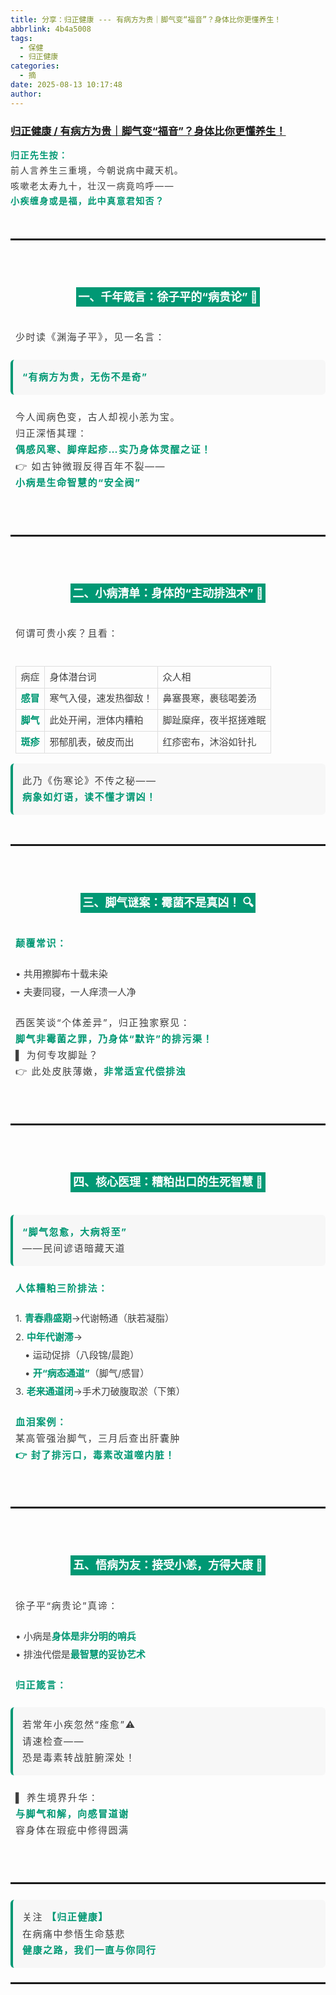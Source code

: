 ```yaml
---
title: 分享：归正健康 --- 有病方为贵｜脚气变“福音”？身体比你更懂养生！
abbrlink: 4b4a5008
tags:
  - 保健
  - 归正健康
categories:
  - 摘
date: 2025-08-13 10:17:48
author:
---
```


###  [归正健康 / 有病方为贵｜脚气变“福音”？身体比你更懂养生！](https://mp.weixin.qq.com/s/wVRs5Dl1xUEdDU4KJQGo1g "跳转至原文")

<!-- more -->

<div class="rich_media_content ">
                    <p style="box-sizing: border-box;border-width: 0px;border-style: solid;border-color: rgb(229, 229, 229);margin: 0px;text-align: left;line-height: 1.75;font-size: 1em;display: block;letter-spacing: 0.1em;color: rgb(63, 63, 63);"><strong style="box-sizing: border-box;border-width: 0px;border-style: solid;border-color: rgb(229, 229, 229);font-weight: bold;text-align: left;line-height: 1.75;font-family: -apple-system-font, BlinkMacSystemFont, &quot;Helvetica Neue&quot;, &quot;PingFang SC&quot;, &quot;Hiragino Sans GB&quot;, &quot;Microsoft YaHei UI&quot;, &quot;Microsoft YaHei&quot;, Arial, sans-serif;font-size: inherit;color: rgb(0, 152, 116);"><span leaf="">归正先生按：</span></strong><span leaf=""><br  /></span><span leaf="">前人言养生三重境，今朝说病中藏天机。</span><span leaf=""><br  /></span><span leaf="">咳嗽老太寿九十，壮汉一病竟呜呼——</span><span leaf=""><br  /></span><strong style="box-sizing: border-box;border-width: 0px;border-style: solid;border-color: rgb(229, 229, 229);font-weight: bold;text-align: left;line-height: 1.75;font-family: -apple-system-font, BlinkMacSystemFont, &quot;Helvetica Neue&quot;, &quot;PingFang SC&quot;, &quot;Hiragino Sans GB&quot;, &quot;Microsoft YaHei UI&quot;, &quot;Microsoft YaHei&quot;, Arial, sans-serif;font-size: inherit;color: rgb(0, 152, 116);"><span leaf="">小疾缠身或是福，此中真意君知否？</span></strong></p></blockquote><section style="text-align: center;" nodeleaf=""><img data-src="https://mmbiz.qpic.cn/mmbiz_jpg/76A1pBRVvvibibDJtCNxjLXpMQgWYqmiaLJRGqTytKyOqdnLB6XibSEcicjovnlf6ltbLzsZlx5SSiaOg5xhFaoOxsPQ/640?wx_fmt=jpeg" class="rich_pages wxw-img" data-ratio="0.63671875" data-s="300,640" data-type="png" data-w="1280" style="width:100%;" type="block" data-croporisrc="https://mmbiz.qpic.cn/mmbiz_png/76A1pBRVvvibibDJtCNxjLXpMQgWYqmiaLJy1yqk1dyvCm2VS4BqSHJ69bHVzia4GfB0ffsvxzlYLHZOSdzdAt1ia5Q/0?wx_fmt=png&amp;from=appmsg" data-cropx1="98.32525951557093" data-cropx2="1387.1833910034602" data-cropy2="821.1487889273355" data-backw="485" data-backh="309" data-imgfileid="100000130"  /></section><p style="box-sizing: border-box;border-width: 0px;border-style: solid;border-color: rgb(229, 229, 229);margin: 0px;text-align: left;line-height: 1.75;font-family: -apple-system-font, BlinkMacSystemFont, &quot;Helvetica Neue&quot;, &quot;PingFang SC&quot;, &quot;Hiragino Sans GB&quot;, &quot;Microsoft YaHei UI&quot;, &quot;Microsoft YaHei&quot;, Arial, sans-serif;font-size: 1em;display: block;letter-spacing: 0.1em;color: rgb(63, 63, 63);"><span leaf=""><br  /></span></p><hr style="box-sizing: border-box;border-width: 2px 0px 0px;border-style: solid;border-color: rgba(0, 0, 0, 0.1);height: 0.4em;color: inherit;margin: 1.5em 0px;text-align: left;line-height: 1.75;font-family: -apple-system-font, BlinkMacSystemFont, &quot;Helvetica Neue&quot;, &quot;PingFang SC&quot;, &quot;Hiragino Sans GB&quot;, &quot;Microsoft YaHei UI&quot;, &quot;Microsoft YaHei&quot;, Arial, sans-serif;font-size: 15px;transform-origin: 0px 0px;transform: scale(1, 0.5);"  /><h2 style="box-sizing: border-box;border-width: 0px;border-style: solid;border-color: rgb(229, 229, 229);font-size: 18px;font-weight: bold;margin: 4em auto 2em;text-align: center;line-height: 1.75;font-family: -apple-system-font, BlinkMacSystemFont, &quot;Helvetica Neue&quot;, &quot;PingFang SC&quot;, &quot;Hiragino Sans GB&quot;, &quot;Microsoft YaHei UI&quot;, &quot;Microsoft YaHei&quot;, Arial, sans-serif;display: table;padding: 0px 0.2em;color: rgb(255, 255, 255);background: rgb(0, 152, 116);"><span leaf="">一、千年箴言：徐子平的“病贵论” 📜</span></h2><p style="box-sizing: border-box;border-width: 0px;border-style: solid;border-color: rgb(229, 229, 229);margin: 1.5em 8px;text-align: justify;line-height: 1.75;font-family: -apple-system-font, BlinkMacSystemFont, &quot;Helvetica Neue&quot;, &quot;PingFang SC&quot;, &quot;Hiragino Sans GB&quot;, &quot;Microsoft YaHei UI&quot;, &quot;Microsoft YaHei&quot;, Arial, sans-serif;font-size: 15px;letter-spacing: 0.1em;color: rgb(63, 63, 63);"><span leaf="">少时读《渊海子平》，见一名言：</span></p><blockquote style="box-sizing: border-box;border-width: 0px 0px 0px 4px;border-style: solid;border-color: rgb(229, 229, 229) rgb(229, 229, 229) rgb(229, 229, 229) rgb(0, 152, 116);margin: 0px;text-align: left;line-height: 1.75;font-family: -apple-system-font, BlinkMacSystemFont, &quot;Helvetica Neue&quot;, &quot;PingFang SC&quot;, &quot;Hiragino Sans GB&quot;, &quot;Microsoft YaHei UI&quot;, &quot;Microsoft YaHei&quot;, Arial, sans-serif;font-size: 15px;font-style: normal;padding: 1em;border-radius: 6px;color: rgba(0, 0, 0, 0.5);background: rgb(247, 247, 247);"><p style="box-sizing: border-box;border-width: 0px;border-style: solid;border-color: rgb(229, 229, 229);margin: 0px;text-align: left;line-height: 1.75;font-family: -apple-system-font, BlinkMacSystemFont, &quot;Helvetica Neue&quot;, &quot;PingFang SC&quot;, &quot;Hiragino Sans GB&quot;, &quot;Microsoft YaHei UI&quot;, &quot;Microsoft YaHei&quot;, Arial, sans-serif;font-size: 1em;display: block;letter-spacing: 0.1em;color: rgb(63, 63, 63);"><strong style="box-sizing: border-box;border-width: 0px;border-style: solid;border-color: rgb(229, 229, 229);font-weight: bold;text-align: left;line-height: 1.75;font-family: -apple-system-font, BlinkMacSystemFont, &quot;Helvetica Neue&quot;, &quot;PingFang SC&quot;, &quot;Hiragino Sans GB&quot;, &quot;Microsoft YaHei UI&quot;, &quot;Microsoft YaHei&quot;, Arial, sans-serif;font-size: inherit;color: rgb(0, 152, 116);"><span leaf="">“有病方为贵，无伤不是奇”</span></strong></p></blockquote><p style="box-sizing: border-box;border-width: 0px;border-style: solid;border-color: rgb(229, 229, 229);margin: 1.5em 8px;text-align: justify;line-height: 1.75;font-family: -apple-system-font, BlinkMacSystemFont, &quot;Helvetica Neue&quot;, &quot;PingFang SC&quot;, &quot;Hiragino Sans GB&quot;, &quot;Microsoft YaHei UI&quot;, &quot;Microsoft YaHei&quot;, Arial, sans-serif;font-size: 15px;letter-spacing: 0.1em;color: rgb(63, 63, 63);"><span leaf="">今人闻病色变，古人却视小恙为宝。</span><span leaf=""><br  /></span><span leaf="">归正深悟其理：</span><span leaf=""><br  /></span><strong style="box-sizing: border-box;border-width: 0px;border-style: solid;border-color: rgb(229, 229, 229);font-weight: bold;text-align: left;line-height: 1.75;font-family: -apple-system-font, BlinkMacSystemFont, &quot;Helvetica Neue&quot;, &quot;PingFang SC&quot;, &quot;Hiragino Sans GB&quot;, &quot;Microsoft YaHei UI&quot;, &quot;Microsoft YaHei&quot;, Arial, sans-serif;font-size: inherit;color: rgb(0, 152, 116);"><span leaf="">偶感风寒、脚痒起疹…实乃身体灵醒之证！</span></strong><span leaf=""><br  /></span><span leaf="">👉 如古钟微瑕反得百年不裂——</span><span leaf=""><br  /></span><strong style="box-sizing: border-box;border-width: 0px;border-style: solid;border-color: rgb(229, 229, 229);font-weight: bold;text-align: left;line-height: 1.75;font-family: -apple-system-font, BlinkMacSystemFont, &quot;Helvetica Neue&quot;, &quot;PingFang SC&quot;, &quot;Hiragino Sans GB&quot;, &quot;Microsoft YaHei UI&quot;, &quot;Microsoft YaHei&quot;, Arial, sans-serif;font-size: inherit;color: rgb(0, 152, 116);"><span leaf="">小病是生命智慧的“安全阀”</span></strong></p><section style="text-align: center;" nodeleaf=""><img data-src="https://mmbiz.qpic.cn/mmbiz_jpg/76A1pBRVvvibibDJtCNxjLXpMQgWYqmiaLJR1ctNw9uibBlCQPFqTeAw4HPKSXeu4MVOgONbnAu0U1ayBCAbQBianzw/640?wx_fmt=jpeg" class="rich_pages wxw-img" data-ratio="0.53203125" data-s="300,640" data-type="png" data-w="1280" style="width:100%;" type="block" data-croporisrc="https://mmbiz.qpic.cn/mmbiz_png/76A1pBRVvvibibDJtCNxjLXpMQgWYqmiaLJwBcZVXydbBpX3ibdF3DTvBgAeBBJuMCQW622XzRu9IEHufJic4swuoaw/0?wx_fmt=png&amp;from=appmsg" data-cropx2="1536" data-cropy2="818.4913494809688" data-backw="578" data-backh="308" data-imgfileid="100000132"  /></section><p style="box-sizing: border-box;border-width: 0px;border-style: solid;border-color: rgb(229, 229, 229);margin: 0px;text-align: left;line-height: 1.75;font-family: -apple-system-font, BlinkMacSystemFont, &quot;Helvetica Neue&quot;, &quot;PingFang SC&quot;, &quot;Hiragino Sans GB&quot;, &quot;Microsoft YaHei UI&quot;, &quot;Microsoft YaHei&quot;, Arial, sans-serif;font-size: 1em;display: block;letter-spacing: 0.1em;color: rgb(63, 63, 63);"><span leaf=""><br  /></span></p><hr style="box-sizing: border-box;border-width: 2px 0px 0px;border-style: solid;border-color: rgba(0, 0, 0, 0.1);height: 0.4em;color: inherit;margin: 1.5em 0px;text-align: left;line-height: 1.75;font-family: -apple-system-font, BlinkMacSystemFont, &quot;Helvetica Neue&quot;, &quot;PingFang SC&quot;, &quot;Hiragino Sans GB&quot;, &quot;Microsoft YaHei UI&quot;, &quot;Microsoft YaHei&quot;, Arial, sans-serif;font-size: 15px;transform-origin: 0px 0px;transform: scale(1, 0.5);"  /><h2 style="box-sizing: border-box;border-width: 0px;border-style: solid;border-color: rgb(229, 229, 229);font-size: 18px;font-weight: bold;margin: 4em auto 2em;text-align: center;line-height: 1.75;font-family: -apple-system-font, BlinkMacSystemFont, &quot;Helvetica Neue&quot;, &quot;PingFang SC&quot;, &quot;Hiragino Sans GB&quot;, &quot;Microsoft YaHei UI&quot;, &quot;Microsoft YaHei&quot;, Arial, sans-serif;display: table;padding: 0px 0.2em;color: rgb(255, 255, 255);background: rgb(0, 152, 116);"><span leaf="">二、小病清单：身体的“主动排浊术” 🦶</span></h2><p style="box-sizing: border-box;border-width: 0px;border-style: solid;border-color: rgb(229, 229, 229);margin: 1.5em 8px;text-align: justify;line-height: 1.75;font-family: -apple-system-font, BlinkMacSystemFont, &quot;Helvetica Neue&quot;, &quot;PingFang SC&quot;, &quot;Hiragino Sans GB&quot;, &quot;Microsoft YaHei UI&quot;, &quot;Microsoft YaHei&quot;, Arial, sans-serif;font-size: 15px;letter-spacing: 0.1em;color: rgb(63, 63, 63);"><span leaf="">何谓可贵小疾？且看：</span></p><section style="box-sizing: border-box;border-width: 0px;border-style: solid;border-color: rgb(229, 229, 229);padding: 0px 8px;max-width: 100%;overflow: auto;"><table style="box-sizing: border-box;border-width: 0px;border-style: solid;border-color: inherit;text-indent: 0px;border-collapse: collapse;border-spacing: 0px;"><thead><tr style="box-sizing: border-box;border-width: 0px;border-style: solid;border-color: rgb(229, 229, 229);"><td style="box-sizing: border-box;border: 1px solid rgb(223, 223, 223);text-align: left;line-height: 1.75;font-family: -apple-system-font, BlinkMacSystemFont, &quot;Helvetica Neue&quot;, &quot;PingFang SC&quot;, &quot;Hiragino Sans GB&quot;, &quot;Microsoft YaHei UI&quot;, &quot;Microsoft YaHei&quot;, Arial, sans-serif;font-size: 15px;padding: 0.25em 0.5em;color: rgb(63, 63, 63);word-break: keep-all;"><section><span leaf="">病症</span></section></td><td style="box-sizing: border-box;border: 1px solid rgb(223, 223, 223);text-align: left;line-height: 1.75;font-family: -apple-system-font, BlinkMacSystemFont, &quot;Helvetica Neue&quot;, &quot;PingFang SC&quot;, &quot;Hiragino Sans GB&quot;, &quot;Microsoft YaHei UI&quot;, &quot;Microsoft YaHei&quot;, Arial, sans-serif;font-size: 15px;padding: 0.25em 0.5em;color: rgb(63, 63, 63);word-break: keep-all;"><section><span leaf="">身体潜台词</span></section></td><td style="box-sizing: border-box;border: 1px solid rgb(223, 223, 223);text-align: left;line-height: 1.75;font-family: -apple-system-font, BlinkMacSystemFont, &quot;Helvetica Neue&quot;, &quot;PingFang SC&quot;, &quot;Hiragino Sans GB&quot;, &quot;Microsoft YaHei UI&quot;, &quot;Microsoft YaHei&quot;, Arial, sans-serif;font-size: 15px;padding: 0.25em 0.5em;color: rgb(63, 63, 63);word-break: keep-all;"><section><span leaf="">众人相</span></section></td></tr></thead><tbody><tr style="box-sizing: border-box;border-width: 0px;border-style: solid;border-color: rgb(229, 229, 229);"><td style="box-sizing: border-box;border: 1px solid rgb(223, 223, 223);text-align: left;line-height: 1.75;font-family: -apple-system-font, BlinkMacSystemFont, &quot;Helvetica Neue&quot;, &quot;PingFang SC&quot;, &quot;Hiragino Sans GB&quot;, &quot;Microsoft YaHei UI&quot;, &quot;Microsoft YaHei&quot;, Arial, sans-serif;font-size: 15px;padding: 0.25em 0.5em;color: rgb(63, 63, 63);word-break: keep-all;"><strong style="box-sizing: border-box;border-width: 0px;border-style: solid;border-color: rgb(229, 229, 229);font-weight: bold;text-align: left;line-height: 1.75;font-family: -apple-system-font, BlinkMacSystemFont, &quot;Helvetica Neue&quot;, &quot;PingFang SC&quot;, &quot;Hiragino Sans GB&quot;, &quot;Microsoft YaHei UI&quot;, &quot;Microsoft YaHei&quot;, Arial, sans-serif;font-size: inherit;color: rgb(0, 152, 116);"><span leaf="">感冒</span></strong></td><td style="box-sizing: border-box;border: 1px solid rgb(223, 223, 223);text-align: left;line-height: 1.75;font-family: -apple-system-font, BlinkMacSystemFont, &quot;Helvetica Neue&quot;, &quot;PingFang SC&quot;, &quot;Hiragino Sans GB&quot;, &quot;Microsoft YaHei UI&quot;, &quot;Microsoft YaHei&quot;, Arial, sans-serif;font-size: 15px;padding: 0.25em 0.5em;color: rgb(63, 63, 63);word-break: keep-all;"><section><span leaf="">寒气入侵，速发热御敌！</span></section></td><td style="box-sizing: border-box;border: 1px solid rgb(223, 223, 223);text-align: left;line-height: 1.75;font-family: -apple-system-font, BlinkMacSystemFont, &quot;Helvetica Neue&quot;, &quot;PingFang SC&quot;, &quot;Hiragino Sans GB&quot;, &quot;Microsoft YaHei UI&quot;, &quot;Microsoft YaHei&quot;, Arial, sans-serif;font-size: 15px;padding: 0.25em 0.5em;color: rgb(63, 63, 63);word-break: keep-all;"><section><span leaf="">鼻塞畏寒，裹毯喝姜汤</span></section></td></tr><tr style="box-sizing: border-box;border-width: 0px;border-style: solid;border-color: rgb(229, 229, 229);"><td style="box-sizing: border-box;border: 1px solid rgb(223, 223, 223);text-align: left;line-height: 1.75;font-family: -apple-system-font, BlinkMacSystemFont, &quot;Helvetica Neue&quot;, &quot;PingFang SC&quot;, &quot;Hiragino Sans GB&quot;, &quot;Microsoft YaHei UI&quot;, &quot;Microsoft YaHei&quot;, Arial, sans-serif;font-size: 15px;padding: 0.25em 0.5em;color: rgb(63, 63, 63);word-break: keep-all;"><strong style="box-sizing: border-box;border-width: 0px;border-style: solid;border-color: rgb(229, 229, 229);font-weight: bold;text-align: left;line-height: 1.75;font-family: -apple-system-font, BlinkMacSystemFont, &quot;Helvetica Neue&quot;, &quot;PingFang SC&quot;, &quot;Hiragino Sans GB&quot;, &quot;Microsoft YaHei UI&quot;, &quot;Microsoft YaHei&quot;, Arial, sans-serif;font-size: inherit;color: rgb(0, 152, 116);"><span leaf="">脚气</span></strong></td><td style="box-sizing: border-box;border: 1px solid rgb(223, 223, 223);text-align: left;line-height: 1.75;font-family: -apple-system-font, BlinkMacSystemFont, &quot;Helvetica Neue&quot;, &quot;PingFang SC&quot;, &quot;Hiragino Sans GB&quot;, &quot;Microsoft YaHei UI&quot;, &quot;Microsoft YaHei&quot;, Arial, sans-serif;font-size: 15px;padding: 0.25em 0.5em;color: rgb(63, 63, 63);word-break: keep-all;"><section><span leaf="">此处开闸，泄体内糟粕</span></section></td><td style="box-sizing: border-box;border: 1px solid rgb(223, 223, 223);text-align: left;line-height: 1.75;font-family: -apple-system-font, BlinkMacSystemFont, &quot;Helvetica Neue&quot;, &quot;PingFang SC&quot;, &quot;Hiragino Sans GB&quot;, &quot;Microsoft YaHei UI&quot;, &quot;Microsoft YaHei&quot;, Arial, sans-serif;font-size: 15px;padding: 0.25em 0.5em;color: rgb(63, 63, 63);word-break: keep-all;"><section><span leaf="">脚趾糜痒，夜半抠搓难眠</span></section></td></tr><tr style="box-sizing: border-box;border-width: 0px;border-style: solid;border-color: rgb(229, 229, 229);"><td style="box-sizing: border-box;border: 1px solid rgb(223, 223, 223);text-align: left;line-height: 1.75;font-family: -apple-system-font, BlinkMacSystemFont, &quot;Helvetica Neue&quot;, &quot;PingFang SC&quot;, &quot;Hiragino Sans GB&quot;, &quot;Microsoft YaHei UI&quot;, &quot;Microsoft YaHei&quot;, Arial, sans-serif;font-size: 15px;padding: 0.25em 0.5em;color: rgb(63, 63, 63);word-break: keep-all;"><strong style="box-sizing: border-box;border-width: 0px;border-style: solid;border-color: rgb(229, 229, 229);font-weight: bold;text-align: left;line-height: 1.75;font-family: -apple-system-font, BlinkMacSystemFont, &quot;Helvetica Neue&quot;, &quot;PingFang SC&quot;, &quot;Hiragino Sans GB&quot;, &quot;Microsoft YaHei UI&quot;, &quot;Microsoft YaHei&quot;, Arial, sans-serif;font-size: inherit;color: rgb(0, 152, 116);"><span leaf="">斑疹</span></strong></td><td style="box-sizing: border-box;border: 1px solid rgb(223, 223, 223);text-align: left;line-height: 1.75;font-family: -apple-system-font, BlinkMacSystemFont, &quot;Helvetica Neue&quot;, &quot;PingFang SC&quot;, &quot;Hiragino Sans GB&quot;, &quot;Microsoft YaHei UI&quot;, &quot;Microsoft YaHei&quot;, Arial, sans-serif;font-size: 15px;padding: 0.25em 0.5em;color: rgb(63, 63, 63);word-break: keep-all;"><section><span leaf="">邪郁肌表，破皮而出</span></section></td><td style="box-sizing: border-box;border: 1px solid rgb(223, 223, 223);text-align: left;line-height: 1.75;font-family: -apple-system-font, BlinkMacSystemFont, &quot;Helvetica Neue&quot;, &quot;PingFang SC&quot;, &quot;Hiragino Sans GB&quot;, &quot;Microsoft YaHei UI&quot;, &quot;Microsoft YaHei&quot;, Arial, sans-serif;font-size: 15px;padding: 0.25em 0.5em;color: rgb(63, 63, 63);word-break: keep-all;"><section><span leaf="">红疹密布，沐浴如针扎</span></section></td></tr></tbody></table></section><blockquote style="box-sizing: border-box;border-width: 0px 0px 0px 4px;border-style: solid;border-color: rgb(229, 229, 229) rgb(229, 229, 229) rgb(229, 229, 229) rgb(0, 152, 116);margin: 0px;text-align: left;line-height: 1.75;font-family: -apple-system-font, BlinkMacSystemFont, &quot;Helvetica Neue&quot;, &quot;PingFang SC&quot;, &quot;Hiragino Sans GB&quot;, &quot;Microsoft YaHei UI&quot;, &quot;Microsoft YaHei&quot;, Arial, sans-serif;font-size: 15px;font-style: normal;padding: 1em;border-radius: 6px;color: rgba(0, 0, 0, 0.5);background: rgb(247, 247, 247);"><p style="box-sizing: border-box;border-width: 0px;border-style: solid;border-color: rgb(229, 229, 229);margin: 0px;text-align: left;line-height: 1.75;font-family: -apple-system-font, BlinkMacSystemFont, &quot;Helvetica Neue&quot;, &quot;PingFang SC&quot;, &quot;Hiragino Sans GB&quot;, &quot;Microsoft YaHei UI&quot;, &quot;Microsoft YaHei&quot;, Arial, sans-serif;font-size: 1em;display: block;letter-spacing: 0.1em;color: rgb(63, 63, 63);"><span leaf="">此乃《伤寒论》不传之秘——</span><span leaf=""><br  /></span><strong style="box-sizing: border-box;border-width: 0px;border-style: solid;border-color: rgb(229, 229, 229);font-weight: bold;text-align: left;line-height: 1.75;font-family: -apple-system-font, BlinkMacSystemFont, &quot;Helvetica Neue&quot;, &quot;PingFang SC&quot;, &quot;Hiragino Sans GB&quot;, &quot;Microsoft YaHei UI&quot;, &quot;Microsoft YaHei&quot;, Arial, sans-serif;font-size: inherit;color: rgb(0, 152, 116);"><span leaf="">病象如灯语，读不懂才谓凶！</span></strong></p></blockquote><section style="text-align: center;" nodeleaf=""><img class="rich_pages wxw-img" data-backh="272" data-backw="544" data-croporisrc="https://mmbiz.qpic.cn/mmbiz_png/76A1pBRVvvibibDJtCNxjLXpMQgWYqmiaLJfsMMtCSiawvF8PD2b9c2fp8BuvZycJKI2YmXr0xgibwO1Xicg9Np41UGw/0?wx_fmt=png&amp;from=appmsg" data-cropx2="1536" data-cropy1="48" data-cropy2="818.8235294117648" data-imgfileid="100000134" data-ratio="0.50078125" data-s="300,640" data-src="https://mmbiz.qpic.cn/mmbiz_jpg/76A1pBRVvvibibDJtCNxjLXpMQgWYqmiaLJZ5hbxrZbxoUKrj79AIgH5YaMyQCseYKmgGCmE5syumyv9a5GG7zicjA/640?wx_fmt=jpeg" data-type="png" data-w="1280" style="width:100%;" type="block"></section><p style="box-sizing: border-box;border-width: 0px;border-style: solid;border-color: rgb(229, 229, 229);margin: 0px;text-align: left;line-height: 1.75;font-family: -apple-system-font, BlinkMacSystemFont, &quot;Helvetica Neue&quot;, &quot;PingFang SC&quot;, &quot;Hiragino Sans GB&quot;, &quot;Microsoft YaHei UI&quot;, &quot;Microsoft YaHei&quot;, Arial, sans-serif;font-size: 1em;display: block;letter-spacing: 0.1em;color: rgb(63, 63, 63);"><span leaf=""><br  /></span></p><hr style="box-sizing: border-box;border-width: 2px 0px 0px;border-style: solid;border-color: rgba(0, 0, 0, 0.1);height: 0.4em;color: inherit;margin: 1.5em 0px;text-align: left;line-height: 1.75;font-family: -apple-system-font, BlinkMacSystemFont, &quot;Helvetica Neue&quot;, &quot;PingFang SC&quot;, &quot;Hiragino Sans GB&quot;, &quot;Microsoft YaHei UI&quot;, &quot;Microsoft YaHei&quot;, Arial, sans-serif;font-size: 15px;transform-origin: 0px 0px;transform: scale(1, 0.5);"  /><h2 style="box-sizing: border-box;border-width: 0px;border-style: solid;border-color: rgb(229, 229, 229);font-size: 18px;font-weight: bold;margin: 4em auto 2em;text-align: center;line-height: 1.75;font-family: -apple-system-font, BlinkMacSystemFont, &quot;Helvetica Neue&quot;, &quot;PingFang SC&quot;, &quot;Hiragino Sans GB&quot;, &quot;Microsoft YaHei UI&quot;, &quot;Microsoft YaHei&quot;, Arial, sans-serif;display: table;padding: 0px 0.2em;color: rgb(255, 255, 255);background: rgb(0, 152, 116);"><span leaf="">三、脚气谜案：霉菌不是真凶！ 🔍</span></h2><p style="box-sizing: border-box;border-width: 0px;border-style: solid;border-color: rgb(229, 229, 229);margin: 1.5em 8px;text-align: justify;line-height: 1.75;font-family: -apple-system-font, BlinkMacSystemFont, &quot;Helvetica Neue&quot;, &quot;PingFang SC&quot;, &quot;Hiragino Sans GB&quot;, &quot;Microsoft YaHei UI&quot;, &quot;Microsoft YaHei&quot;, Arial, sans-serif;font-size: 15px;letter-spacing: 0.1em;color: rgb(63, 63, 63);"><strong style="box-sizing: border-box;border-width: 0px;border-style: solid;border-color: rgb(229, 229, 229);font-weight: bold;text-align: left;line-height: 1.75;font-family: -apple-system-font, BlinkMacSystemFont, &quot;Helvetica Neue&quot;, &quot;PingFang SC&quot;, &quot;Hiragino Sans GB&quot;, &quot;Microsoft YaHei UI&quot;, &quot;Microsoft YaHei&quot;, Arial, sans-serif;font-size: inherit;color: rgb(0, 152, 116);"><span leaf="">颠覆常识：</span></strong></p><ul style="box-sizing: border-box;border-width: 0px;border-style: solid;border-color: rgb(229, 229, 229);list-style: circle;margin: 0px;padding: 0px 0px 0px 1em;text-align: left;line-height: 1.75;font-family: -apple-system-font, BlinkMacSystemFont, &quot;Helvetica Neue&quot;, &quot;PingFang SC&quot;, &quot;Hiragino Sans GB&quot;, &quot;Microsoft YaHei UI&quot;, &quot;Microsoft YaHei&quot;, Arial, sans-serif;font-size: 15px;color: rgb(63, 63, 63);" class="list-paddingleft-1"><li style="box-sizing: border-box;border-width: 0px;border-style: solid;border-color: rgb(229, 229, 229);text-align: left;line-height: 1.75;font-family: -apple-system-font, BlinkMacSystemFont, &quot;Helvetica Neue&quot;, &quot;PingFang SC&quot;, &quot;Hiragino Sans GB&quot;, &quot;Microsoft YaHei UI&quot;, &quot;Microsoft YaHei&quot;, Arial, sans-serif;font-size: 15px;text-indent: -1em;display: block;margin: 0.2em 8px;color: rgb(63, 63, 63);"><section><span leaf="">• 共用擦脚布十载未染</span></section></li><li style="box-sizing: border-box;border-width: 0px;border-style: solid;border-color: rgb(229, 229, 229);text-align: left;line-height: 1.75;font-family: -apple-system-font, BlinkMacSystemFont, &quot;Helvetica Neue&quot;, &quot;PingFang SC&quot;, &quot;Hiragino Sans GB&quot;, &quot;Microsoft YaHei UI&quot;, &quot;Microsoft YaHei&quot;, Arial, sans-serif;font-size: 15px;text-indent: -1em;display: block;margin: 0.2em 8px;color: rgb(63, 63, 63);"><section><span leaf="">• 夫妻同寝，一人痒溃一人净</span></section></li></ul><p style="box-sizing: border-box;border-width: 0px;border-style: solid;border-color: rgb(229, 229, 229);margin: 1.5em 8px;text-align: justify;line-height: 1.75;font-family: -apple-system-font, BlinkMacSystemFont, &quot;Helvetica Neue&quot;, &quot;PingFang SC&quot;, &quot;Hiragino Sans GB&quot;, &quot;Microsoft YaHei UI&quot;, &quot;Microsoft YaHei&quot;, Arial, sans-serif;font-size: 15px;letter-spacing: 0.1em;color: rgb(63, 63, 63);"><span leaf="">西医笑谈“个体差异”，归正独家察见：</span><span leaf=""><br  /></span><strong style="box-sizing: border-box;border-width: 0px;border-style: solid;border-color: rgb(229, 229, 229);font-weight: bold;text-align: left;line-height: 1.75;font-family: -apple-system-font, BlinkMacSystemFont, &quot;Helvetica Neue&quot;, &quot;PingFang SC&quot;, &quot;Hiragino Sans GB&quot;, &quot;Microsoft YaHei UI&quot;, &quot;Microsoft YaHei&quot;, Arial, sans-serif;font-size: inherit;color: rgb(0, 152, 116);"><span leaf="">脚气非霉菌之罪，乃身体“默许”的排污渠！</span></strong><span leaf=""><br  /></span><span leaf="">▌ 为何专攻脚趾？</span><span leaf=""><br  /></span><span leaf="">👉 此处皮肤薄嫩，</span><strong style="box-sizing: border-box;border-width: 0px;border-style: solid;border-color: rgb(229, 229, 229);font-weight: bold;text-align: left;line-height: 1.75;font-family: -apple-system-font, BlinkMacSystemFont, &quot;Helvetica Neue&quot;, &quot;PingFang SC&quot;, &quot;Hiragino Sans GB&quot;, &quot;Microsoft YaHei UI&quot;, &quot;Microsoft YaHei&quot;, Arial, sans-serif;font-size: inherit;color: rgb(0, 152, 116);"><span leaf="">非常适宜代偿排浊</span></strong></p><section style="text-align: center;" nodeleaf=""><img class="rich_pages wxw-img" data-backh="279" data-backw="521" data-croporisrc="https://mmbiz.qpic.cn/mmbiz_png/76A1pBRVvvibibDJtCNxjLXpMQgWYqmiaLJNAc3yTsWoMsjib0gqRZw8EnHoqQJPia0xWUbdkedarcpby54RK63o2Rg/0?wx_fmt=png&amp;from=appmsg" data-cropx1="64.94117647058825" data-cropx2="1536" data-cropy1="19.764705882352942" data-cropy2="807.529411764706" data-imgfileid="100000136" data-ratio="0.53515625" data-s="300,640" data-src="https://mmbiz.qpic.cn/mmbiz_jpg/76A1pBRVvvibibDJtCNxjLXpMQgWYqmiaLJxC9ibu8qv0enEvZLzBPfqGAib1CYpcdFGGO1aMmSwQlENwCEKqTQ30tw/640?wx_fmt=jpeg" data-type="png" data-w="1280" style="width:100%;" type="block"></section><p style="box-sizing: border-box;border-width: 0px;border-style: solid;border-color: rgb(229, 229, 229);margin: 0px;text-align: left;line-height: 1.75;font-family: -apple-system-font, BlinkMacSystemFont, &quot;Helvetica Neue&quot;, &quot;PingFang SC&quot;, &quot;Hiragino Sans GB&quot;, &quot;Microsoft YaHei UI&quot;, &quot;Microsoft YaHei&quot;, Arial, sans-serif;font-size: 1em;display: block;letter-spacing: 0.1em;color: rgb(63, 63, 63);"><span leaf=""><br  /></span></p><hr style="box-sizing: border-box;border-width: 2px 0px 0px;border-style: solid;border-color: rgba(0, 0, 0, 0.1);height: 0.4em;color: inherit;margin: 1.5em 0px;text-align: left;line-height: 1.75;font-family: -apple-system-font, BlinkMacSystemFont, &quot;Helvetica Neue&quot;, &quot;PingFang SC&quot;, &quot;Hiragino Sans GB&quot;, &quot;Microsoft YaHei UI&quot;, &quot;Microsoft YaHei&quot;, Arial, sans-serif;font-size: 15px;transform-origin: 0px 0px;transform: scale(1, 0.5);"  /><h2 style="box-sizing: border-box;border-width: 0px;border-style: solid;border-color: rgb(229, 229, 229);font-size: 18px;font-weight: bold;margin: 4em auto 2em;text-align: center;line-height: 1.75;font-family: -apple-system-font, BlinkMacSystemFont, &quot;Helvetica Neue&quot;, &quot;PingFang SC&quot;, &quot;Hiragino Sans GB&quot;, &quot;Microsoft YaHei UI&quot;, &quot;Microsoft YaHei&quot;, Arial, sans-serif;display: table;padding: 0px 0.2em;color: rgb(255, 255, 255);background: rgb(0, 152, 116);"><span leaf="">四、核心医理：糟粕出口的生死智慧 💎</span></h2><blockquote style="box-sizing: border-box;border-width: 0px 0px 0px 4px;border-style: solid;border-color: rgb(229, 229, 229) rgb(229, 229, 229) rgb(229, 229, 229) rgb(0, 152, 116);margin: 0px;text-align: left;line-height: 1.75;font-family: -apple-system-font, BlinkMacSystemFont, &quot;Helvetica Neue&quot;, &quot;PingFang SC&quot;, &quot;Hiragino Sans GB&quot;, &quot;Microsoft YaHei UI&quot;, &quot;Microsoft YaHei&quot;, Arial, sans-serif;font-size: 15px;font-style: normal;padding: 1em;border-radius: 6px;color: rgba(0, 0, 0, 0.5);background: rgb(247, 247, 247);"><p style="box-sizing: border-box;border-width: 0px;border-style: solid;border-color: rgb(229, 229, 229);margin: 0px;text-align: left;line-height: 1.75;font-family: -apple-system-font, BlinkMacSystemFont, &quot;Helvetica Neue&quot;, &quot;PingFang SC&quot;, &quot;Hiragino Sans GB&quot;, &quot;Microsoft YaHei UI&quot;, &quot;Microsoft YaHei&quot;, Arial, sans-serif;font-size: 1em;display: block;letter-spacing: 0.1em;color: rgb(63, 63, 63);"><strong style="box-sizing: border-box;border-width: 0px;border-style: solid;border-color: rgb(229, 229, 229);font-weight: bold;text-align: left;line-height: 1.75;font-family: -apple-system-font, BlinkMacSystemFont, &quot;Helvetica Neue&quot;, &quot;PingFang SC&quot;, &quot;Hiragino Sans GB&quot;, &quot;Microsoft YaHei UI&quot;, &quot;Microsoft YaHei&quot;, Arial, sans-serif;font-size: inherit;color: rgb(0, 152, 116);"><span leaf="">“脚气忽愈，大病将至”</span></strong><span leaf=""><br  /></span><span leaf="">——民间谚语暗藏天道</span></p></blockquote><p style="box-sizing: border-box;border-width: 0px;border-style: solid;border-color: rgb(229, 229, 229);margin: 1.5em 8px;text-align: justify;line-height: 1.75;font-family: -apple-system-font, BlinkMacSystemFont, &quot;Helvetica Neue&quot;, &quot;PingFang SC&quot;, &quot;Hiragino Sans GB&quot;, &quot;Microsoft YaHei UI&quot;, &quot;Microsoft YaHei&quot;, Arial, sans-serif;font-size: 15px;letter-spacing: 0.1em;color: rgb(63, 63, 63);"><strong style="box-sizing: border-box;border-width: 0px;border-style: solid;border-color: rgb(229, 229, 229);font-weight: bold;text-align: left;line-height: 1.75;font-family: -apple-system-font, BlinkMacSystemFont, &quot;Helvetica Neue&quot;, &quot;PingFang SC&quot;, &quot;Hiragino Sans GB&quot;, &quot;Microsoft YaHei UI&quot;, &quot;Microsoft YaHei&quot;, Arial, sans-serif;font-size: inherit;color: rgb(0, 152, 116);"><span leaf="">人体糟粕三阶排法：</span></strong></p><ol style="box-sizing: border-box;border-width: 0px;border-style: solid;border-color: rgb(229, 229, 229);list-style: none;margin: 0px;padding: 0px 0px 0px 1em;text-align: left;line-height: 1.75;font-family: -apple-system-font, BlinkMacSystemFont, &quot;Helvetica Neue&quot;, &quot;PingFang SC&quot;, &quot;Hiragino Sans GB&quot;, &quot;Microsoft YaHei UI&quot;, &quot;Microsoft YaHei&quot;, Arial, sans-serif;font-size: 15px;color: rgb(63, 63, 63);" class="list-paddingleft-1"><li style="box-sizing: border-box;border-width: 0px;border-style: solid;border-color: rgb(229, 229, 229);text-align: left;line-height: 1.75;font-family: -apple-system-font, BlinkMacSystemFont, &quot;Helvetica Neue&quot;, &quot;PingFang SC&quot;, &quot;Hiragino Sans GB&quot;, &quot;Microsoft YaHei UI&quot;, &quot;Microsoft YaHei&quot;, Arial, sans-serif;font-size: 15px;text-indent: -1em;display: block;margin: 0.2em 8px;color: rgb(63, 63, 63);"><section><span leaf="">1.&nbsp;</span><strong style="box-sizing: border-box;border-width: 0px;border-style: solid;border-color: rgb(229, 229, 229);font-weight: bold;text-align: left;line-height: 1.75;font-family: -apple-system-font, BlinkMacSystemFont, &quot;Helvetica Neue&quot;, &quot;PingFang SC&quot;, &quot;Hiragino Sans GB&quot;, &quot;Microsoft YaHei UI&quot;, &quot;Microsoft YaHei&quot;, Arial, sans-serif;font-size: inherit;color: rgb(0, 152, 116);"><span leaf="">青春鼎盛期</span></strong><span leaf="">→代谢畅通（肤若凝脂）</span></section></li><li style="box-sizing: border-box;border-width: 0px;border-style: solid;border-color: rgb(229, 229, 229);text-align: left;line-height: 1.75;font-family: -apple-system-font, BlinkMacSystemFont, &quot;Helvetica Neue&quot;, &quot;PingFang SC&quot;, &quot;Hiragino Sans GB&quot;, &quot;Microsoft YaHei UI&quot;, &quot;Microsoft YaHei&quot;, Arial, sans-serif;font-size: 15px;text-indent: -1em;display: block;margin: 0.2em 8px;color: rgb(63, 63, 63);"><section><span leaf="">2.&nbsp;</span><strong style="box-sizing: border-box;border-width: 0px;border-style: solid;border-color: rgb(229, 229, 229);font-weight: bold;text-align: left;line-height: 1.75;font-family: -apple-system-font, BlinkMacSystemFont, &quot;Helvetica Neue&quot;, &quot;PingFang SC&quot;, &quot;Hiragino Sans GB&quot;, &quot;Microsoft YaHei UI&quot;, &quot;Microsoft YaHei&quot;, Arial, sans-serif;font-size: inherit;color: rgb(0, 152, 116);"><span leaf="">中年代谢滞</span></strong><span leaf="">→</span></section></li><ul style="box-sizing: border-box;border-width: 0px;border-style: solid;border-color: rgb(229, 229, 229);list-style: circle;margin: 0px;padding: 0px 0px 0px 1em;text-align: left;line-height: 1.75;font-family: -apple-system-font, BlinkMacSystemFont, &quot;Helvetica Neue&quot;, &quot;PingFang SC&quot;, &quot;Hiragino Sans GB&quot;, &quot;Microsoft YaHei UI&quot;, &quot;Microsoft YaHei&quot;, Arial, sans-serif;font-size: 15px;color: rgb(63, 63, 63);" class="list-paddingleft-1"><li style="box-sizing: border-box;border-width: 0px;border-style: solid;border-color: rgb(229, 229, 229);text-align: left;line-height: 1.75;font-family: -apple-system-font, BlinkMacSystemFont, &quot;Helvetica Neue&quot;, &quot;PingFang SC&quot;, &quot;Hiragino Sans GB&quot;, &quot;Microsoft YaHei UI&quot;, &quot;Microsoft YaHei&quot;, Arial, sans-serif;font-size: 15px;text-indent: -1em;display: block;margin: 0.2em 8px;color: rgb(63, 63, 63);"><section><span leaf="">• 运动促排（八段锦/晨跑）</span></section></li><li style="box-sizing: border-box;border-width: 0px;border-style: solid;border-color: rgb(229, 229, 229);text-align: left;line-height: 1.75;font-family: -apple-system-font, BlinkMacSystemFont, &quot;Helvetica Neue&quot;, &quot;PingFang SC&quot;, &quot;Hiragino Sans GB&quot;, &quot;Microsoft YaHei UI&quot;, &quot;Microsoft YaHei&quot;, Arial, sans-serif;font-size: 15px;text-indent: -1em;display: block;margin: 0.2em 8px;color: rgb(63, 63, 63);"><section><span leaf="">•&nbsp;</span><strong style="box-sizing: border-box;border-width: 0px;border-style: solid;border-color: rgb(229, 229, 229);font-weight: bold;text-align: left;line-height: 1.75;font-family: -apple-system-font, BlinkMacSystemFont, &quot;Helvetica Neue&quot;, &quot;PingFang SC&quot;, &quot;Hiragino Sans GB&quot;, &quot;Microsoft YaHei UI&quot;, &quot;Microsoft YaHei&quot;, Arial, sans-serif;font-size: inherit;color: rgb(0, 152, 116);"><span leaf="">开“病态通道”</span></strong><span leaf="">（脚气/感冒）</span></section></li></ul><li style="box-sizing: border-box;border-width: 0px;border-style: solid;border-color: rgb(229, 229, 229);text-align: left;line-height: 1.75;font-family: -apple-system-font, BlinkMacSystemFont, &quot;Helvetica Neue&quot;, &quot;PingFang SC&quot;, &quot;Hiragino Sans GB&quot;, &quot;Microsoft YaHei UI&quot;, &quot;Microsoft YaHei&quot;, Arial, sans-serif;font-size: 15px;text-indent: -1em;display: block;margin: 0.2em 8px;color: rgb(63, 63, 63);"><section><span leaf="">3.&nbsp;</span><strong style="box-sizing: border-box;border-width: 0px;border-style: solid;border-color: rgb(229, 229, 229);font-weight: bold;text-align: left;line-height: 1.75;font-family: -apple-system-font, BlinkMacSystemFont, &quot;Helvetica Neue&quot;, &quot;PingFang SC&quot;, &quot;Hiragino Sans GB&quot;, &quot;Microsoft YaHei UI&quot;, &quot;Microsoft YaHei&quot;, Arial, sans-serif;font-size: inherit;color: rgb(0, 152, 116);"><span leaf="">老来通道闭</span></strong><span leaf="">→手术刀破腹取淤（下策）</span></section></li></ol><p style="box-sizing: border-box;border-width: 0px;border-style: solid;border-color: rgb(229, 229, 229);margin: 1.5em 8px;text-align: justify;line-height: 1.75;font-family: -apple-system-font, BlinkMacSystemFont, &quot;Helvetica Neue&quot;, &quot;PingFang SC&quot;, &quot;Hiragino Sans GB&quot;, &quot;Microsoft YaHei UI&quot;, &quot;Microsoft YaHei&quot;, Arial, sans-serif;font-size: 15px;letter-spacing: 0.1em;color: rgb(63, 63, 63);"><strong style="box-sizing: border-box;border-width: 0px;border-style: solid;border-color: rgb(229, 229, 229);font-weight: bold;text-align: left;line-height: 1.75;font-family: -apple-system-font, BlinkMacSystemFont, &quot;Helvetica Neue&quot;, &quot;PingFang SC&quot;, &quot;Hiragino Sans GB&quot;, &quot;Microsoft YaHei UI&quot;, &quot;Microsoft YaHei&quot;, Arial, sans-serif;font-size: inherit;color: rgb(0, 152, 116);"><span leaf="">血泪案例：</span></strong><span leaf=""><br  /></span><span leaf="">某高管强治脚气，三月后查出肝囊肿</span><span leaf=""><br  /></span><strong style="box-sizing: border-box;border-width: 0px;border-style: solid;border-color: rgb(229, 229, 229);font-weight: bold;text-align: left;line-height: 1.75;font-family: -apple-system-font, BlinkMacSystemFont, &quot;Helvetica Neue&quot;, &quot;PingFang SC&quot;, &quot;Hiragino Sans GB&quot;, &quot;Microsoft YaHei UI&quot;, &quot;Microsoft YaHei&quot;, Arial, sans-serif;font-size: inherit;color: rgb(0, 152, 116);"><span leaf="">👉 封了排污口，毒素改道噬内脏！</span></strong></p><section style="text-align: center;" nodeleaf=""><img class="rich_pages wxw-img" data-backh="276" data-backw="578" data-croporisrc="https://mmbiz.qpic.cn/mmbiz_png/76A1pBRVvvibibDJtCNxjLXpMQgWYqmiaLJAYBv04xEOFKWdMgtBAEtCmibUS4zIjJ2uVdKe8yr474IVIqfVqgZlNw/0?wx_fmt=png&amp;from=appmsg" data-cropx2="1536" data-cropy1="58.463667820069205" data-cropy2="791.916955017301" data-imgfileid="100000139" data-ratio="0.47734375" data-s="300,640" data-src="https://mmbiz.qpic.cn/mmbiz_jpg/76A1pBRVvvibibDJtCNxjLXpMQgWYqmiaLJqvSOibyTlZcFSvfAGQrnK9ib3TtfsNmzfuyKG6QWs5icBVuZ5rh8ZvQtA/640?wx_fmt=jpeg" data-type="png" data-w="1280" style="width:100%;" type="block"></section><p style="box-sizing: border-box;border-width: 0px;border-style: solid;border-color: rgb(229, 229, 229);margin: 0px;text-align: left;line-height: 1.75;font-family: -apple-system-font, BlinkMacSystemFont, &quot;Helvetica Neue&quot;, &quot;PingFang SC&quot;, &quot;Hiragino Sans GB&quot;, &quot;Microsoft YaHei UI&quot;, &quot;Microsoft YaHei&quot;, Arial, sans-serif;font-size: 1em;display: block;letter-spacing: 0.1em;color: rgb(63, 63, 63);"><span leaf=""><br  /></span></p><hr style="box-sizing: border-box;border-width: 2px 0px 0px;border-style: solid;border-color: rgba(0, 0, 0, 0.1);height: 0.4em;color: inherit;margin: 1.5em 0px;text-align: left;line-height: 1.75;font-family: -apple-system-font, BlinkMacSystemFont, &quot;Helvetica Neue&quot;, &quot;PingFang SC&quot;, &quot;Hiragino Sans GB&quot;, &quot;Microsoft YaHei UI&quot;, &quot;Microsoft YaHei&quot;, Arial, sans-serif;font-size: 15px;transform-origin: 0px 0px;transform: scale(1, 0.5);"  /><h2 style="box-sizing: border-box;border-width: 0px;border-style: solid;border-color: rgb(229, 229, 229);font-size: 18px;font-weight: bold;margin: 4em auto 2em;text-align: center;line-height: 1.75;font-family: -apple-system-font, BlinkMacSystemFont, &quot;Helvetica Neue&quot;, &quot;PingFang SC&quot;, &quot;Hiragino Sans GB&quot;, &quot;Microsoft YaHei UI&quot;, &quot;Microsoft YaHei&quot;, Arial, sans-serif;display: table;padding: 0px 0.2em;color: rgb(255, 255, 255);background: rgb(0, 152, 116);"><span leaf="">五、悟病为友：接受小恙，方得大康 🌿</span></h2><p style="box-sizing: border-box;border-width: 0px;border-style: solid;border-color: rgb(229, 229, 229);margin: 1.5em 8px;text-align: justify;line-height: 1.75;font-family: -apple-system-font, BlinkMacSystemFont, &quot;Helvetica Neue&quot;, &quot;PingFang SC&quot;, &quot;Hiragino Sans GB&quot;, &quot;Microsoft YaHei UI&quot;, &quot;Microsoft YaHei&quot;, Arial, sans-serif;font-size: 15px;letter-spacing: 0.1em;color: rgb(63, 63, 63);"><span leaf="">徐子平“病贵论”真谛：</span></p><ul style="box-sizing: border-box;border-width: 0px;border-style: solid;border-color: rgb(229, 229, 229);list-style: circle;margin: 0px;padding: 0px 0px 0px 1em;text-align: left;line-height: 1.75;font-family: -apple-system-font, BlinkMacSystemFont, &quot;Helvetica Neue&quot;, &quot;PingFang SC&quot;, &quot;Hiragino Sans GB&quot;, &quot;Microsoft YaHei UI&quot;, &quot;Microsoft YaHei&quot;, Arial, sans-serif;font-size: 15px;color: rgb(63, 63, 63);" class="list-paddingleft-1"><li style="box-sizing: border-box;border-width: 0px;border-style: solid;border-color: rgb(229, 229, 229);text-align: left;line-height: 1.75;font-family: -apple-system-font, BlinkMacSystemFont, &quot;Helvetica Neue&quot;, &quot;PingFang SC&quot;, &quot;Hiragino Sans GB&quot;, &quot;Microsoft YaHei UI&quot;, &quot;Microsoft YaHei&quot;, Arial, sans-serif;font-size: 15px;text-indent: -1em;display: block;margin: 0.2em 8px;color: rgb(63, 63, 63);"><section><span leaf="">• 小病是</span><strong style="box-sizing: border-box;border-width: 0px;border-style: solid;border-color: rgb(229, 229, 229);font-weight: bold;text-align: left;line-height: 1.75;font-family: -apple-system-font, BlinkMacSystemFont, &quot;Helvetica Neue&quot;, &quot;PingFang SC&quot;, &quot;Hiragino Sans GB&quot;, &quot;Microsoft YaHei UI&quot;, &quot;Microsoft YaHei&quot;, Arial, sans-serif;font-size: inherit;color: rgb(0, 152, 116);"><span leaf="">身体是非分明的哨兵</span></strong></section></li><li style="box-sizing: border-box;border-width: 0px;border-style: solid;border-color: rgb(229, 229, 229);text-align: left;line-height: 1.75;font-family: -apple-system-font, BlinkMacSystemFont, &quot;Helvetica Neue&quot;, &quot;PingFang SC&quot;, &quot;Hiragino Sans GB&quot;, &quot;Microsoft YaHei UI&quot;, &quot;Microsoft YaHei&quot;, Arial, sans-serif;font-size: 15px;text-indent: -1em;display: block;margin: 0.2em 8px;color: rgb(63, 63, 63);"><section><span leaf="">• 排浊代偿是</span><strong style="box-sizing: border-box;border-width: 0px;border-style: solid;border-color: rgb(229, 229, 229);font-weight: bold;text-align: left;line-height: 1.75;font-family: -apple-system-font, BlinkMacSystemFont, &quot;Helvetica Neue&quot;, &quot;PingFang SC&quot;, &quot;Hiragino Sans GB&quot;, &quot;Microsoft YaHei UI&quot;, &quot;Microsoft YaHei&quot;, Arial, sans-serif;font-size: inherit;color: rgb(0, 152, 116);"><span leaf="">最智慧的妥协艺术</span></strong></section></li></ul><p style="box-sizing: border-box;border-width: 0px;border-style: solid;border-color: rgb(229, 229, 229);margin: 1.5em 8px;text-align: justify;line-height: 1.75;font-family: -apple-system-font, BlinkMacSystemFont, &quot;Helvetica Neue&quot;, &quot;PingFang SC&quot;, &quot;Hiragino Sans GB&quot;, &quot;Microsoft YaHei UI&quot;, &quot;Microsoft YaHei&quot;, Arial, sans-serif;font-size: 15px;letter-spacing: 0.1em;color: rgb(63, 63, 63);"><strong style="box-sizing: border-box;border-width: 0px;border-style: solid;border-color: rgb(229, 229, 229);font-weight: bold;text-align: left;line-height: 1.75;font-family: -apple-system-font, BlinkMacSystemFont, &quot;Helvetica Neue&quot;, &quot;PingFang SC&quot;, &quot;Hiragino Sans GB&quot;, &quot;Microsoft YaHei UI&quot;, &quot;Microsoft YaHei&quot;, Arial, sans-serif;font-size: inherit;color: rgb(0, 152, 116);"><span leaf="">归正箴言：</span></strong></p><blockquote style="box-sizing: border-box;border-width: 0px 0px 0px 4px;border-style: solid;border-color: rgb(229, 229, 229) rgb(229, 229, 229) rgb(229, 229, 229) rgb(0, 152, 116);margin: 0px;text-align: left;line-height: 1.75;font-family: -apple-system-font, BlinkMacSystemFont, &quot;Helvetica Neue&quot;, &quot;PingFang SC&quot;, &quot;Hiragino Sans GB&quot;, &quot;Microsoft YaHei UI&quot;, &quot;Microsoft YaHei&quot;, Arial, sans-serif;font-size: 15px;font-style: normal;padding: 1em;border-radius: 6px;color: rgba(0, 0, 0, 0.5);background: rgb(247, 247, 247);"><p style="box-sizing: border-box;border-width: 0px;border-style: solid;border-color: rgb(229, 229, 229);margin: 0px;text-align: left;line-height: 1.75;font-family: -apple-system-font, BlinkMacSystemFont, &quot;Helvetica Neue&quot;, &quot;PingFang SC&quot;, &quot;Hiragino Sans GB&quot;, &quot;Microsoft YaHei UI&quot;, &quot;Microsoft YaHei&quot;, Arial, sans-serif;font-size: 1em;display: block;letter-spacing: 0.1em;color: rgb(63, 63, 63);"><span leaf="">若常年小疾忽然“痊愈”⚠️</span><span leaf=""><br  /></span><span leaf="">请速检查——</span><span leaf=""><br  /></span><span leaf="">恐是毒素转战脏腑深处！</span></p></blockquote><p style="box-sizing: border-box;border-width: 0px;border-style: solid;border-color: rgb(229, 229, 229);margin: 1.5em 8px;text-align: justify;line-height: 1.75;font-family: -apple-system-font, BlinkMacSystemFont, &quot;Helvetica Neue&quot;, &quot;PingFang SC&quot;, &quot;Hiragino Sans GB&quot;, &quot;Microsoft YaHei UI&quot;, &quot;Microsoft YaHei&quot;, Arial, sans-serif;font-size: 15px;letter-spacing: 0.1em;color: rgb(63, 63, 63);"><span leaf="">▌ 养生境界升华：</span><span leaf=""><br  /></span><strong style="box-sizing: border-box;border-width: 0px;border-style: solid;border-color: rgb(229, 229, 229);font-weight: bold;text-align: left;line-height: 1.75;font-family: -apple-system-font, BlinkMacSystemFont, &quot;Helvetica Neue&quot;, &quot;PingFang SC&quot;, &quot;Hiragino Sans GB&quot;, &quot;Microsoft YaHei UI&quot;, &quot;Microsoft YaHei&quot;, Arial, sans-serif;font-size: inherit;color: rgb(0, 152, 116);"><span leaf="">与脚气和解，向感冒道谢</span></strong><span leaf=""><br  /></span><span leaf="">容身体在瑕疵中修得圆满</span></p><section style="text-align: center;" nodeleaf=""><img class="rich_pages wxw-img" data-backh="306" data-backw="427" data-croporisrc="https://mmbiz.qpic.cn/mmbiz_png/76A1pBRVvvibibDJtCNxjLXpMQgWYqmiaLJHdeOxJdeVkLvC7Qx6dfPiaR7QooPOtJZN1rIqwkmHzSW3L5q0c14QVQ/0?wx_fmt=png&amp;from=appmsg" data-cropx1="152.47058823529412" data-cropx2="1358.1176470588236" data-cropy2="864" data-imgfileid="100000141" data-ratio="0.7164179104477612" data-s="300,640" data-src="https://mmbiz.qpic.cn/mmbiz_jpg/76A1pBRVvvibibDJtCNxjLXpMQgWYqmiaLJSqS4QGs8GsRRFJwianuyf0127rTMDcpjichYPtch21hms6pBq11qNFicQ/640?wx_fmt=jpeg" data-type="png" data-w="1206" style="width:100%;" type="block"></section><p style="box-sizing: border-box;border-width: 0px;border-style: solid;border-color: rgb(229, 229, 229);margin: 0px;text-align: left;line-height: 1.75;font-family: -apple-system-font, BlinkMacSystemFont, &quot;Helvetica Neue&quot;, &quot;PingFang SC&quot;, &quot;Hiragino Sans GB&quot;, &quot;Microsoft YaHei UI&quot;, &quot;Microsoft YaHei&quot;, Arial, sans-serif;font-size: 1em;display: block;letter-spacing: 0.1em;color: rgb(63, 63, 63);"><span leaf=""><br  /></span></p><hr style="box-sizing: border-box;border-width: 2px 0px 0px;border-style: solid;border-color: rgba(0, 0, 0, 0.1);height: 0.4em;color: inherit;margin: 1.5em 0px;text-align: left;line-height: 1.75;font-family: -apple-system-font, BlinkMacSystemFont, &quot;Helvetica Neue&quot;, &quot;PingFang SC&quot;, &quot;Hiragino Sans GB&quot;, &quot;Microsoft YaHei UI&quot;, &quot;Microsoft YaHei&quot;, Arial, sans-serif;font-size: 15px;transform-origin: 0px 0px;transform: scale(1, 0.5);"  /><blockquote style="box-sizing: border-box;border-width: 0px 0px 0px 4px;border-style: solid;border-color: rgb(229, 229, 229) rgb(229, 229, 229) rgb(229, 229, 229) rgb(0, 152, 116);margin: 0px;text-align: left;line-height: 1.75;font-family: -apple-system-font, BlinkMacSystemFont, &quot;Helvetica Neue&quot;, &quot;PingFang SC&quot;, &quot;Hiragino Sans GB&quot;, &quot;Microsoft YaHei UI&quot;, &quot;Microsoft YaHei&quot;, Arial, sans-serif;font-size: 15px;font-style: normal;padding: 1em;border-radius: 6px;color: rgba(0, 0, 0, 0.5);background: rgb(247, 247, 247);"><p style="box-sizing: border-box;border-width: 0px;border-style: solid;border-color: rgb(229, 229, 229);margin: 0px;text-align: left;line-height: 1.75;font-family: -apple-system-font, BlinkMacSystemFont, &quot;Helvetica Neue&quot;, &quot;PingFang SC&quot;, &quot;Hiragino Sans GB&quot;, &quot;Microsoft YaHei UI&quot;, &quot;Microsoft YaHei&quot;, Arial, sans-serif;font-size: 1em;display: block;letter-spacing: 0.1em;color: rgb(63, 63, 63);"><span leaf="">关注&nbsp;</span><strong style="box-sizing: border-box;border-width: 0px;border-style: solid;border-color: rgb(229, 229, 229);font-weight: bold;text-align: left;line-height: 1.75;font-family: -apple-system-font, BlinkMacSystemFont, &quot;Helvetica Neue&quot;, &quot;PingFang SC&quot;, &quot;Hiragino Sans GB&quot;, &quot;Microsoft YaHei UI&quot;, &quot;Microsoft YaHei&quot;, Arial, sans-serif;font-size: inherit;color: rgb(0, 152, 116);"><span leaf="">【归正健康】</span></strong><span leaf=""><br  /></span><span leaf="">在病痛中参悟生命慈悲</span><span leaf=""><br  /></span><strong style="box-sizing: border-box;border-width: 0px;border-style: solid;border-color: rgb(229, 229, 229);font-weight: bold;text-align: left;line-height: 1.75;font-family: -apple-system-font, BlinkMacSystemFont, &quot;Helvetica Neue&quot;, &quot;PingFang SC&quot;, &quot;Hiragino Sans GB&quot;, &quot;Microsoft YaHei UI&quot;, &quot;Microsoft YaHei&quot;, Arial, sans-serif;font-size: inherit;color: rgb(0, 152, 116);"><span leaf="">健康之路，我们一直与你同行</span></strong></p></blockquote><hr style="box-sizing: border-box;border-width: 2px 0px 0px;border-style: solid;border-color: rgba(0, 0, 0, 0.1);height: 0.4em;color: inherit;margin: 1.5em 0px;text-align: left;line-height: 1.75;font-family: -apple-system-font, BlinkMacSystemFont, &quot;Helvetica Neue&quot;, &quot;PingFang SC&quot;, &quot;Hiragino Sans GB&quot;, &quot;Microsoft YaHei UI&quot;, &quot;Microsoft YaHei&quot;, Arial, sans-serif;font-size: 15px;transform-origin: 0px 0px;transform: scale(1, 0.5);"  /></section><section class="mp_profile_iframe_wrp" nodeleaf=""><mp-common-profile class="js_uneditable custom_select_card mp_profile_iframe" data-pluginname="mpprofile" data-nickname="归正健康" data-alias="hzgz_health" data-from="1" data-headimg="http://mmbiz.qpic.cn/mmbiz_png/76A1pBRVvv8GGqNSAhksdJicwJUvrbLDib5ibD4NtBSOBbfW0Ide1kXdC0ib2DJO6NHLmFDnsXGEP2AYBCvGOGPDJQ/0?wx_fmt=png" data-signature="复兴医圣绝学，守护大众健康" data-id="MzE5MTUzOTk2Mg==" data-is_biz_ban="0"></mp-common-profile></section><section style="text-align: center;" nodeleaf=""><img class="rich_pages wxw-img" data-imgfileid="100000019" data-ratio="1" data-s="300,640" data-src="https://mmbiz.qpic.cn/mmbiz_jpg/76A1pBRVvv8nwFib42Tkibmj7VYlAib3Sv0ydoPBjrR6JNfB1N5qffwCu6UFPibRiall63B6BLU9AFYqclYWDibwibROg/640?wx_fmt=jpeg&amp;from=appmsg" data-type="jpeg" data-w="258" type="block"></section>
                </div>
